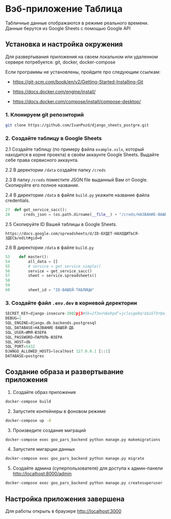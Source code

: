 # Вэб-приложение Таблица

Табличные данные отображаются в режиме реального времени.
Данные берутся из Google Sheets c помощью Google API

## Установка и настройка окружения

Для развертывания приложения на своем локальном или удаленном сервере
потребуется: git, docker, docker-compose

Если программы не установлены, пройдите про следующим ссылкам:

* <https://git-scm.com/book/en/v2/Getting-Started-Installing-Git>

* <https://docs.docker.com/engine/install/>

* <https://docs.docker.com/compose/install/compose-desktop/>

### 1. Клонируем git репозиторий

```bash
git clone https://github.com/IvanPozd/django_sheets_postgre.git
```

### 2. Создайте таблицу в Google Sheets

2.1 Создайте таблицу (по примеру файла ```example.xslx```, который находится в корне проекта) в своём аккаунте Google Sheets.
Выдайте себе права сервисного аккаунта.

2.2 В деректории ```/data``` создайте папку ```/creds```

2.3 В папку ```/creds``` поместите JSON file выданный Вам от Google. Скопируйте его полное название.

2.4 В директории ```/data``` в файле ```build.py``` укажите название файла credentials.

```python
27  def get_service_sacc():
28      creds_json = (os.path.dirname(__file__) + "/creds/НАЗВАНИЕ-ВАШЕГО-ФАЙЛА")
```

2.5 Скопируйте ID Вашей таблицы в Google Sheets.

```https://docs.google.com/spreadsheets/d/ID-БУДЕТ-НАХОДИТЬСЯ-ЗДЕСЬ/edit#gid=0```

2.6 В директории ```/data``` в файле ```build.py```

```python
53    def master():
54        all_data = []
55        # service = get_service_simple()
56        service = get_service_sacc()
57        sheet = service.spreadsheets()
58
59        
60        sheet_id = "ID-ВАШЕЙ-ТАБЛИЦЫ"
```

### 3. Создайте файл ```.env.dev``` в корневой деректории

```python
SECRET_KEY=django-insecure-3802pj3#5k=2f3xv%behpd^=jcloige8q!$$u573r@a_0ld4u-
DEBUG=1
SQL_ENGINE=django.db.backends.postgresql
SQL_DATABASE=НАЗВАНИЕ-ВАШЕЙ-ДБ
SQL_USER=ИМЯ-ЮЗЕРА
SQL_PASSWORD=ПАРОЛЬ-ЮЗЕРА
SQL_HOST=db
SQL_PORT=5432
DJANGO_ALLOWED_HOSTS=localhost 127.0.0.1 [::1]
DATABASE=postgres
```

## Создание образа и развертывание приложения

1. Создайте образ приложения

```bash
docker-compose build
```

2. Запустите контейнеры в фоновом режиме

```bash
docker-compose up -d
```

3. Произведите создание миграций

```bash
docker-compose exec goo_pars_backend python manage.py makemigrations
```

4. Запустите мигарции данных

```bash
docker-compose exec goo_pars_backend python manage.py migrate
```

5. Создайте админа (суперпользователя) для доступа к админ-панели <http://localhost:8000/admin>

```bash
docker-compose exec goo_pars_backend python manage.py createsuperuser
```

## Настройка приложения завершена

Для работы открыть в браузере <http://localhost:3000>

